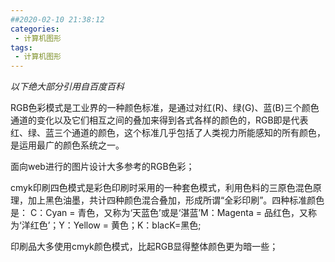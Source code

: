 ```yaml
---
##2020-02-10 21:38:12
categories:
 - 计算机图形
tags:
 - 计算机图形
---
```


*以下绝大部分引用自百度百科*

RGB色彩模式是工业界的一种颜色标准，是通过对红(R)、绿(G)、蓝(B)三个颜色通道的变化以及它们相互之间的叠加来得到各式各样的颜色的，RGB即是代表红、绿、蓝三个通道的颜色，这个标准几乎包括了人类视力所能感知的所有颜色，是运用最广的颜色系统之一。

面向web进行的图片设计大多参考的RGB色彩；

cmyk印刷四色模式是彩色印刷时采用的一种套色模式，利用色料的三原色混色原理，加上黑色油墨，共计四种颜色混合叠加，形成所谓“全彩印刷”。四种标准颜色是：
C：Cyan = 青色，又称为‘天蓝色’或是‘湛蓝’M：Magenta = 品红色，又称为‘洋红色’；Y：Yellow = 黄色；K：blacK=黑色;

印刷品大多使用cmyk颜色模式，比起RGB显得整体颜色更为暗一些；


